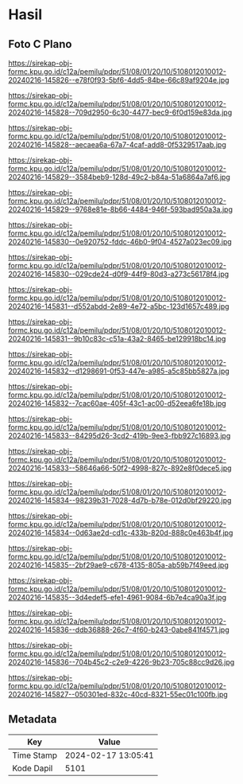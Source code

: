# Hasil

## Foto C Plano

https://sirekap-obj-formc.kpu.go.id/c12a/pemilu/pdpr/51/08/01/20/10/5108012010012-20240216-145826--e78f0f93-5bf6-4dd5-84be-66c89af9204e.jpg

https://sirekap-obj-formc.kpu.go.id/c12a/pemilu/pdpr/51/08/01/20/10/5108012010012-20240216-145828--709d2950-6c30-4477-bec9-6f0d159e83da.jpg

https://sirekap-obj-formc.kpu.go.id/c12a/pemilu/pdpr/51/08/01/20/10/5108012010012-20240216-145828--aecaea6a-67a7-4caf-add8-0f5329517aab.jpg

https://sirekap-obj-formc.kpu.go.id/c12a/pemilu/pdpr/51/08/01/20/10/5108012010012-20240216-145829--3584beb9-128d-49c2-b84a-51a6864a7af6.jpg

https://sirekap-obj-formc.kpu.go.id/c12a/pemilu/pdpr/51/08/01/20/10/5108012010012-20240216-145829--9768e81e-8b66-4484-946f-593bad950a3a.jpg

https://sirekap-obj-formc.kpu.go.id/c12a/pemilu/pdpr/51/08/01/20/10/5108012010012-20240216-145830--0e920752-fddc-46b0-9f04-4527a023ec09.jpg

https://sirekap-obj-formc.kpu.go.id/c12a/pemilu/pdpr/51/08/01/20/10/5108012010012-20240216-145830--029cde24-d0f9-44f9-80d3-a273c56178f4.jpg

https://sirekap-obj-formc.kpu.go.id/c12a/pemilu/pdpr/51/08/01/20/10/5108012010012-20240216-145831--d552abdd-2e89-4e72-a5bc-123d1657c489.jpg

https://sirekap-obj-formc.kpu.go.id/c12a/pemilu/pdpr/51/08/01/20/10/5108012010012-20240216-145831--9b10c83c-c51a-43a2-8465-be129918bc14.jpg

https://sirekap-obj-formc.kpu.go.id/c12a/pemilu/pdpr/51/08/01/20/10/5108012010012-20240216-145832--d1298691-0f53-447e-a985-a5c85bb5827a.jpg

https://sirekap-obj-formc.kpu.go.id/c12a/pemilu/pdpr/51/08/01/20/10/5108012010012-20240216-145832--7cac60ae-405f-43c1-ac00-d52eea6fe18b.jpg

https://sirekap-obj-formc.kpu.go.id/c12a/pemilu/pdpr/51/08/01/20/10/5108012010012-20240216-145833--84295d26-3cd2-419b-9ee3-fbb927c16893.jpg

https://sirekap-obj-formc.kpu.go.id/c12a/pemilu/pdpr/51/08/01/20/10/5108012010012-20240216-145833--58646a66-50f2-4998-827c-892e8f0dece5.jpg

https://sirekap-obj-formc.kpu.go.id/c12a/pemilu/pdpr/51/08/01/20/10/5108012010012-20240216-145834--98239b31-7028-4d7b-b78e-012d0bf29220.jpg

https://sirekap-obj-formc.kpu.go.id/c12a/pemilu/pdpr/51/08/01/20/10/5108012010012-20240216-145834--0d63ae2d-cd1c-433b-820d-888c0e463b4f.jpg

https://sirekap-obj-formc.kpu.go.id/c12a/pemilu/pdpr/51/08/01/20/10/5108012010012-20240216-145835--2bf29ae9-c678-4135-805a-ab59b7f49eed.jpg

https://sirekap-obj-formc.kpu.go.id/c12a/pemilu/pdpr/51/08/01/20/10/5108012010012-20240216-145835--3d4edef5-efe1-4961-9084-6b7e4ca90a3f.jpg

https://sirekap-obj-formc.kpu.go.id/c12a/pemilu/pdpr/51/08/01/20/10/5108012010012-20240216-145836--ddb36888-26c7-4f60-b243-0abe841f4571.jpg

https://sirekap-obj-formc.kpu.go.id/c12a/pemilu/pdpr/51/08/01/20/10/5108012010012-20240216-145836--704b45c2-c2e9-4226-9b23-705c88cc9d26.jpg

https://sirekap-obj-formc.kpu.go.id/c12a/pemilu/pdpr/51/08/01/20/10/5108012010012-20240216-145827--050301ed-832c-40cd-8321-55ec01c100fb.jpg


## Metadata

| Key        | Value               |
| ---------- | ------------------- |
| Time Stamp | 2024-02-17 13:05:41 |
| Kode Dapil | 5101                |



